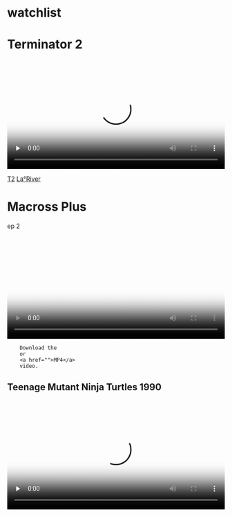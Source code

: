 
# watchlist


# Terminator 2

<video controls preload="none" width="100%" height="auto" poster="https://raw.githubusercontent.com/ricoThaka/rashardmro/refs/heads/master/assets/img/secdefanime.png">

<source src="https://archive.org/download/terminator-2-blu-ray-2006/76819571_TERMINATOR2_TH.mp4" type="video/mp4" />    
<source src="https://archive.org/download/terminator-2-judgment-day-vhs-mkv-encode/Terminator%202_%20Judgment%20Day%20%28VHS%29%20MKV%20Encode.mp4" type="video/mp4" />
      
        Download the
        or
        <a href="">MP4</a>
        video.
</video>



[T2](https://archive.org/download/terminator-2-blu-ray-2006/76819571_TERMINATOR2_TH.mp4) [La°River](https://thakarashard.github.io/compiling/The-Losangeles-River)


# Macross Plus 
ep 2
<video controls preload="none" width="100%" height="auto" poster="https://raw.githubusercontent.com/ricoThaka/rashardmro/refs/heads/master/assets/img/secdefanime.png">

<source src="https://archive.org/download/macross-plus-english-dub-master/Macross%20Plus%20-%20Episode%202%20%5BEnglish%20Dubbed%5D%20%281997%20Manga%20Entertainment%20Home%20Video%20Master%20Tape%29%20%5BBetacam%20SP%20Transfer%5D.mp4" type="video/mp4" />    
<source src="https://archive.org/download/macross-plus-english-dub-master/Macross%20Plus%20-%20Episode%202%20%5BEnglish%20Dubbed%5D%20%281997%20Manga%20Entertainment%20Home%20Video%20Master%20Tape%29%20%5BBetacam%20SP%20Transfer%5D.mp4" type="video/mp4" />
      
        Download the
        or
        <a href="">MP4</a>
        video.
</video>

## Teenage Mutant Ninja Turtles 1990 

<video controls preload="none"  width="100%" height="auto" poster="https://pbs.twimg.com/media/GW55EZPboAAdLG0?format=jpg&name=large">

  <source src="https://archive.org/download/teenage-mutant-ninja-turtles-open-matte/Teenage%20Mutant%20Ninja%20Turtles%20Open%20Matte.mp4" type="video/mp4" />

  <source src="https://archive.org/download/teenage-mutant-ninja-turtles-1990-720p-blu-ray-yts.-mx/Teenage.Mutant.Ninja.Turtles.1990.720p.BluRay.x264-%5BYTS.AM%5D.mp4" type="video/mp4" />

  Download the
  or
  <a href="https://archive.org/download/teenage-mutant-ninja-turtles-open-matte/Teenage%20Mutant%20Ninja%20Turtles%20Open%20Matte.mp4">MP4</a>
  video.
</video>

![TMNT](https://pbs.twimg.com/media/GW59Xgea8AEo9Pr?format=jpg&name=large)


# Astroboy / Tetsuwan Atom (1963) (japanese)
<iframe src="https://archive.org/embed/anonymoose034dvd10bit9673730c" width="640" height="480" frameborder="0" webkitallowfullscreen="true" mozallowfullscreen="true" allowfullscreen></iframe>

# Project Ako プロジェクトA子,
![ProjectAko](https://upload.wikimedia.org/wikipedia/en/7/70/Project_A-ko_Poster.jpg) [![Twitter Follow](https://img.shields.io/badge/Social-Latto__-blue?style=social&logo=X)](https://twitter.com/Latto) this is awkward, worst case you know i was a bigtime jehovhas Witness and im talking to you because you look like erika, and you know there was like one of your tribes women [Shannon Clausell](https://www.youtube.com/watch?v=N4oMrTT_fZw) and in the real world since im not in a cube anymore theres a lot of you that dont come into Jehovahs Witnesses bc you are [True Mulattos](https://en.wikipedia.org/wiki/Los_Angeles_Pobladores) of Southern California [`Los Angeles Pobladores`](https://en.wikipedia.org/wiki/Talk:Los_Angeles_Pobladores)  . I like [Project Ako]() Coral and other kids [![Twitter Follow](https://img.shields.io/badge/Social-parksideaps__-blue?style=social&logo=X)](https://twitter.com/parksideaps) so if coral still breathing she will like this, if not if her friend rose Jenevive Daughter an there was Raven in Constancia townhouse by [T_L_C_OlD_HOUSE](https://www.youtube.com/watch?v=92gHq1s6G-c) [Wiki Project Ako](https://en.wikipedia.org/wiki/Project_A-ko) [imdb](https://www.imdb.com/title/tt0091794/) [FanDom](https://a-ko.fandom.com/wiki/Project_A-ko) [RedditPost](https://www.reddit.com/r/TwoBestFriendsPlay/comments/13g27k1/ive_watched_all_the_project_ako_movies_this_is/) [Emi Shinohara, RIP](https://projecta-ko.com/emi-shinohara-rip/) [MyAnimeList](https://myanimelist.net/anime/212/Project_A-Ko)

<video controls preload="none"   width="100%" height="auto" poster="https://media.tenor.com/ew7jC3Fu9hIAAAAM/project-a-ko-ako.gif">
    
<source src="https://archive.org/download/ProjectAKo1/Project%20A%20Ko%201.mp4" type="video/mp4" />
         Download the
        or
<a href="https://archive.org/download/ProjectAKo1/Project%20A%20Ko%201.mp4">MP4</a>
        video.
</video> 

# [Where is SDO?](https://sdo.gsfc.nasa.gov/mission/moc.php)
<video controls preload="none"   width="100%" height="auto" poster="https://sdo.gsfc.nasa.gov/assets/img/latest/latest_1024_0193.jpg">
    
<source src="https://sdo.gsfc.nasa.gov/assets/img/latest/mpeg/latest_1024_0193.mp4" type="video/mp4" />
         Download the
        or
<a href="https://sdo.gsfc.nasa.gov/assets/img/latest/mpeg/latest_1024_0193.mp4">MP4</a>
        video.
</video> 

<iframe src="https://archive.org/embed/arcade_xmcota" width="560" height="384" frameborder="0" webkitallowfullscreen="true" mozallowfullscreen="true" allowfullscreen></iframe>

# Max Headroom - Complete Series
[Archive](https://archive.org/details/max-headroom-complete/Max+Headroom+S1E1+-+Blipverts.mp4)

<video controls preload="none"  poster="https://images.sbs.com.au/dims4/default/49ccab4/2147483647/strip/true/crop/1440x810+0+165/resize/1280x720!/quality/90/?url=http%3A%2F%2Fsbs-au-brightspot.s3.amazonaws.com%2Fdrupal%2Fguide%2Fpublic%2Fpodcast_images%2Fcatwoman_batman_college.jpg&imwidth=960">
<source src="https://archive.org/download/max-headroom-complete/Max%20Headroom%20S1E1%20-%20Blipverts.mp4" type="video/mp4" />
  Download the
  <a href="https://archive.org/download/max-headroom-complete/Max%20Headroom%20S1E1%20-%20Blipverts.mp4">MP4</a>
  video.
</video>



# Batman. The. Movie. 1966.i
![BATMAN 1966 is me an NORMANI at BUBBLETEA WILL](https://upload.wikimedia.org/wikipedia/en/6/69/Batman1966Poster.jpg)
its an [html5 video player](https://developer.mozilla.org/en-US/docs/Web/HTML/Element/video) so i hope u can find the play button! - [Rashard/Thaka](https://thakarashard.github.io/) 
[ARCHiVE](https://archive.org/details/batman.-the.-movie.-1966.i) [IMDB](https://www.imdb.com/title/tt0060153/?ref_=tt_mv_close) [HTML5ViDEO - CLOUDFLARE - whitepaper?](https://www.cloudflare.com/learning/video/how-html5-video-works/) [HTML5 Video Tags: The Ultimate Guide [2024]](https://bitmovin.com/blog/html5-video-tag-guide/)

>Batman (also known as Batman: The Movie) is a 1966 American superhero film directed by Leslie H. Martinson. Based on the television series, and the first full-length theatrical adaptation of the DC Comics character of the same name, the film stars Adam West as Batman and Burt Ward as Robin. The film hit theaters two months after the last episode of the first season of the television series. [WiKiPEDiA - BATMAN66](https://en.wikipedia.org/wiki/Batman_(1966_film)) [ArtDecoBatman 1943 Serial](https://archive.org/details/batman-1943-episode-01) [BATMAN(1966)](https://archive.org/details/batman-1966_202112)


<video controls preload="none"  poster="https://images.sbs.com.au/dims4/default/49ccab4/2147483647/strip/true/crop/1440x810+0+165/resize/1280x720!/quality/90/?url=http%3A%2F%2Fsbs-au-brightspot.s3.amazonaws.com%2Fdrupal%2Fguide%2Fpublic%2Fpodcast_images%2Fcatwoman_batman_college.jpg&imwidth=960">
<source src="https://ia803406.us.archive.org/32/items/batman.-the.-movie.-1966.i/Batman.The.Movie.1966.i.mp4" type="video/mp4" />
  Download the
  <a href="https://ia803406.us.archive.org/32/items/batman.-the.-movie.-1966.i/Batman.The.Movie.1966.i.mp4">MP4</a>
  video.
</video>

# Animal Farm
 [<img src="https://upload.wikimedia.org/wikipedia/commons/f/fb/Animal_Farm_-_1st_edition.jpg" alt="animal farm george orwell" />](https://upload.wikimedia.org/wikipedia/commons/f/fb/Animal_Farm_-_1st_edition.jpg)
 1954 [British](https://youtu.be/bwoHmubxDIg?si=JjDowEBAwy1dJZfX)-[American](https://youtu.be/bwoHmubxDIg?si=JjDowEBAwy1dJZfX) animated comedy-drama film produced by [Halas and Batchelor](https://en.wikipedia.org/wiki/Halas_and_Batchelor), based on the novel of the same name by [George Orwell](https://www.lapl.org/teens/books/teen-reviews/teen-review-1984-george-orwell). [AnimalFarm Trailer 1954](https://youtu.be/1KVYvlgCrao?si=rbllciWhcuwLg78Q) [imdb - summary](https://www.imdb.com/title/tt0047834/plotsummary/?ref_=tt_stry_pl) [Book - PDF - ARCHiVE - AnimalFarm](https://ia800905.us.archive.org/25/items/AnimalFarmByGeorgeOrwell/Animal%20Farm%20by%20George%20Orwell.pdf) [Alt download book](https://archive.org/details/AnimalFarm-English-GeorgeOrwell) [FANDOM](https://animal-farm.fandom.com/wiki/Animal_Farm_Wiki) [Wiki](https://en.wikipedia.org/wiki/Animal_Farm)

  <video  controls src="https://archive.org/download/animalfarm1954_20190809/Animal%20Farm%201954.mp4" poster="https://pbs.twimg.com/media/GJ3oD4vacAADC3A?format=jpg&name=large">
    Sorry, your browser doesn't support embedded videos, but don't worry, you can
    <a href="https://vossenwheels.com/wheel/s21-01-carbon/">download it</a>
    and watch it with your favorite video player!
  </video>

  Something wrong with that ninja turtles link, its like it was recoired with something to compensate for a wide screen, i understand the biology but goddam i hate that shit - rashard(thaka)

# The Complete SEASON 1 Of TMNT 1987 5 FULL EPISODES Teenage Mutant Ninja Turtles [archive](https://archive.org/details/the-complete-season-1-of-tmnt-1987-5-full-episodes-teenage-mutant-ninja-turtles_202310)

<iframe src="https://archive.org/embed/the-complete-season-1-of-tmnt-1987-5-full-episodes-teenage-mutant-ninja-turtles_202310" width="640" height="480" frameborder="0" webkitallowfullscreen="true" mozallowfullscreen="true" allowfullscreen></iframe>





[Fire and Ice 1983](https://archive.org/details/a137ee3e2a37701695abd791d95bfeaf-1080p)
<video controls preload="none"  width="100%" height="auto" poster="https://cover.box3.net/newsimg/dvdmov/max1126915764-frontback-cover.jpg">

  <source src="https://archive.org/download/a137ee3e2a37701695abd791d95bfeaf-1080p/a137ee3e2a37701695abd791d95bfeaf-1080p.mp4" type="video/mp4" />

  <source src="https://archive.org/download/a137ee3e2a37701695abd791d95bfeaf-1080p/a137ee3e2a37701695abd791d95bfeaf-1080p.mp4" type="video/mp4" />

  Download the
  or
  <a href="https://archive.org/download/a137ee3e2a37701695abd791d95bfeaf-1080p/a137ee3e2a37701695abd791d95bfeaf-1080p.mp4">MP4</a>
  video.
</video>

![TMNT](https://m.media-amazon.com/images/I/91pD0WLbJYL._AC_UF1000,1000_QL80_.jpg)

<a href="https://www.retrogames.cc/arcade-games/teenage-mutant-ninja-turtles-japan-2-players.html"><h3>Arcade</h3><img src="https://pbs.twimg.com/media/GW51FBDa8AI2P5E?format=png&name=small"></a>
        </div>
    </div>
    <div class="panelColumn">
      <div class="rightColumn">

<a href="https://archive.org/details/internetarcadeturbo?page=3"><h3>movie</h3><img src="https://pbs.twimg.com/media/GW51IXXbkAAc1lD?format=jpg&name=medium"></a>
         </div>
    </div>
  </div>
</div>


<div class="twoPanelSpread">
  <div class="row">
    <div class="panelColumn">
      <div class="leftColumn">
<a href="https://www.retrogames.cc/nes-games/teenage-mutant-ninja-turtles-tournament-fighters-usa.html"><h3>NES</h3><img src="https://pbs.twimg.com/media/GW5yAESa8AMD3xj?format=jpg&name=large"></a>
        </div>
    </div>
    <div class="panelColumn">
      <div class="rightColumn">

<a href="https://www.retrogames.cc/snes-games/teenage-mutant-ninja-turtles-tournament-fighters-usa.html"><h3>SNES</h3><img src="https://pbs.twimg.com/media/GW5yQFza8AAjv7K?format=jpg&name=large"></a>
         </div>
    </div>
  </div>
</div>

![TMNTtf](https://pbs.twimg.com/media/GW5w1TKa8AAJNxZ?format=jpg&name=large)


[MC Hammer BREAKS Silence And Exposes Diddy](https://www.youtube.com/watch?v=IUEeLnxT6-I)
[Smokey and the Bandit](https://lastchancepowerdrive.com/2019/08/10/smokey-and-the-bandit-filming-sites/)
<video controls preload="none"  width="100%" height="auto" poster="https://www.salvationsouth.com/wp-content/uploads/2023/12/CONDENSED-bandit-cover-1024x576.jpg">

  <source src="https://archive.org/download/SmokeyAndTheBandit/Smokey%20and%20the%20Bandit.mp4" type="video/mp4" />
  <source src="https://archive.org/download/SmokeyAndTheBandit/Smokey%20and%20the%20Bandit.ogv" type="video/ogg" />

  Download the
  or
  <a href="https://archive.org/download/SmokeyAndTheBandit/Smokey%20and%20the%20Bandit.mp4">MP4</a>
  video.
</video>

[THE SOUTH WE SAW IN THE BANDIT](https://www.salvationsouth.com/the-south-we-thought-we-saw-in-smokey-and-the-bandit-ed-southern/) [Watch Stream On the InterNet Archive - Smokey and The Bandit](https://archive.org/details/SmokeyAndTheBandit)


### Who's the Man? Comedy · Crime · Mystery
In this hip-hop whodunnit, Doctor Dré and Ed Lover play two barbers-turned-policemen who find themselves investigating their friend’s murder [TUBi](https://tubitv.com/movies/100000434/who-s-the-man) [TV_GUiDE](https://www.tvguide.com/movies/whos-the-man/2030109905/) [Yo! MTV Raps](https://en.wikipedia.org/wiki/Yo!_MTV_Raps) [https://plex](https://watch.plex.tv/movie/whos-the-man) [Who's the Man Soundtrack](https://youtube.com/playlist?list=PLvmdgH_DpOdI5xbuPGzzTVgTtr4XJneTq&si=g9KLLHPxeiLa0xVv) [ARCHiVE](https://archive.org/details/who-s-the-man-d-2-t-00) [Party AnD BullshiT](https://youtu.be/jX3bdJbo9ec?si=xRD48DfBGuc6UXL5)

<video controls preload="none"  poster="https://m.media-amazon.com/images/M/MV5BNGIxNjY3ZTktMmNlOS00MDdmLWE3NTYtNGQ4N2I3MWNlNDg5XkEyXkFqcGdeQXVyMjUyNDk2ODc@._V1_.jpg">
    
<source src="https://archive.org/download/who-s-the-man-d-2-t-00/WHO%27S%20THE%20MAN-D2_t00.mp4" type="video/mp4" />
         Download the
        or
<a href="https://archive.org/download/who-s-the-man-d-2-t-00/WHO%27S%20THE%20MAN-D2_t00.mp4">MP4</a>
        video.
</video> 

['Ranma ½: The Battle of Nekonron China! Fight to Break the Rules!!' (らんま½ 中国寝崑崙大決戦！掟やぶりの激闘篇！！](https://ranma.fandom.com/wiki/Big_Trouble_in_Nekonron,_China) [imdb](https://www.imdb.com/title/tt0101583/plotsummary/?ref_=tt_ov_pl) When Prince Kirin of the 7 Lucky Gods shows up at the Tendo dojo looking for his bride-to-be, guess who's accidentally holding the scroll that signifies his future mate? [blogspot](https://animeannoyances.blogspot.com/2018/12/recap-ranma-12-big-trouble-in-nekonron.html) [rotten tomatoes](https://www.rottentomatoes.com/m/ranma_12_the_movie_1_big_trouble_in_nekonron_china_1991) [ANN](https://www.animenewsnetwork.com/encyclopedia/anime.php?id=1534)

<video controls preload="none"  width="100%" height="auto" poster="https://static.wikia.nocookie.net/ranma/images/6/69/SeriesMovie01.png/revision/latest?cb=20120928053559">

<source src="https://dn720405.ca.archive.org/0/items/getvid_20220408/getvid.mp4" type="video/mp4" />    
<source src="https://dn720405.ca.archive.org/0/items/getvid_20220408/getvid.mp4" type="video/mp4" />
      
Download the
        or
      <a href="https://dn720405.ca.archive.org/0/items/getvid_20220408/getvid.mp4">MP4</a>
        video.
</video>

[Super Dimension Fortress: Macross Episodes](https://archive.org/download/sdf-macross-episode-8-longest-birthday-adv-dub_202108)

<video controls preload="none"  height="auto" poster="https://a.storyblok.com/f/178900/1280x720/6f9e6c0a89/sdf-macross-hero.jpg/m/1200x0/filters:quality(95)format(webp)">

<source src="https://archive.org/download/sdf-macross-episode-8-longest-birthday-adv-dub_202108/SDF%20Macross%20%20Episode%2001%20%20Booby%20Trap%20%20%28ADV%20Dub%29.mp4" type="video/mp4" />    
<source src="https://archive.org/download/sdf-macross-episode-8-longest-birthday-adv-dub_202108/SDF%20Macross%20%20Episode%2001%20%20Booby%20Trap%20%20%28ADV%20Dub%29.mp4" type="video/mp4" />
      
Download the
        or
      <a href="https://archive.org/download/sdf-macross-episode-8-longest-birthday-adv-dub_202108/SDF%20Macross%20%20Episode%2001%20%20Booby%20Trap%20%20%28ADV%20Dub%29.mp4">MP4</a>
        video.
</video>



[Macross Plus [OVA] (English Dub) Home Video Master Transfer (Betacam)](https://archive.org/details/macross-plus-english-dub-master)
Macross Plus (マクロスプラス, Makurosu Purasu) is a four-episode anime OVA and theatrical movie in the Macross series. It was the first sequel to the original Macross television series that took place in the official timeline (Macross II was quickly retconned by series creator Shōji Kawamori as a parallel world story in the Macross universe). Plus was a groundbreaking combination of traditional cel and computer-generated animation at the time of its release, paving the way for the incorporation of more computer-generated imagery in Japanese animation.[Wiki](https://en.wikipedia.org/wiki/Macross_Plus) [imdb](https://www.imdb.com/title/tt0110426/) [GFR](https://www.giantfreakinrobot.com/ent/macross-plus-anime-greatest-format.html) [My Anime List](https://myanimelist.net/anime/474/Macross_Plus) [OVA_FiLES](https://archive.org/download/macross-plus-english-dub-master)

<video controls preload="none"   height="auto" poster="https://media0.giphy.com/media/v1.Y2lkPTc5MGI3NjExYXE1MG12eDB1MmNvMDdoa2JoMG1pbjBvYXJ4aGY0NWlqNzF1YjA0OSZlcD12MV9pbnRlcm5hbF9naWZfYnlfaWQmY3Q9Zw/3o7qDQEzc4uJ2rwsbS/giphy.webp">

<source src="https://archive.org/download/macross-plus-english-dub-master/Macross%20Plus%20-%20Episode%201%20%5BEnglish%20Dubbed%5D%20%281997%20Manga%20Entertainment%20Home%20Video%20Master%20Tape%29%20%5BBetacam%20SP%20Transfer%5D.mp4" type="video/mp4" />    
<source src="https://archive.org/download/macross-plus-english-dub-master/Macross%20Plus%20-%20Episode%201%20%5BEnglish%20Dubbed%5D%20%281997%20Manga%20Entertainment%20Home%20Video%20Master%20Tape%29%20%5BBetacam%20SP%20Transfer%5D.mp4" type="video/mp4" />
      
Download the
        or
      <a href="https://dn720405.ca.archive.org/0/items/getvid_20220408/getvid.mp4">MP4</a>
        video.
</video>


## Computer Doc/Movie collection



<iframe src="https://archive.org/embed/ComputerHackingDocumentriesMegaCollection" width="640" height="480" frameborder="0" webkitallowfullscreen="true" mozallowfullscreen="true" allowfullscreen></iframe>

[Files for ComputerHackingDocumentriesMegaCollection](https://archive.org/download/ComputerHackingDocumentriesMegaCollection)
---

### The Red Planet Mars
An American scientist is able to contact and communicate with Mars with shattering political, economic, and spiritual repercussions. [imdb](https://www.imdb.com/title/tt0045073/)
<video controls preload="none"  
  src="https://archive.org/download/the-red-planet-mars/the%20red%20planet%20mars.mp4"
  poster="https://i.ebayimg.com/images/g/31cAAOSwu1VW6VuC/s-l1600.webp">

  Sorry, your browser doesn't support embedded videos, but don't worry, you can
  <a href="https://archive.org/download/the-red-planet-mars/the%20red%20planet%20mars.mp4">download it</a>
  and watch it with your favorite video player!
</video>


[My Favorite Martian Season 1 Episode 1 (1963) My Favorite Martin](https://www.youtube.com/watch?v=9bg9AGmYv84)
[My Favorite Martian Full Episodes Season 1 E20 - My Nephew The Artist](https://www.dailymotion.com/video/x822j08)
[My Favorite Martian Full Episodes Season 3 E23 - When A Martian Makes His Violin Cry](https://www.dailymotion.com/video/x81hpd9)
[Full text of "The book of Mars"](https://archive.org/stream/bookofmars00glas/bookofmars00glas_djvu.txt) 
[Heath cliff and the Cadillac cats episodes + Heathcliff (animated flick)](https://archive.org/details/HeathcliffanimatedFlick)


[Street Fighter II: The Animated Series](https://myanimelist.net/anime/876/Street_Fighter_II_V?cat=anime)
[Street Fighter II V (Includes ADV dub)](https://archive.org/details/street-fighter-ii-v-07-manga-adv-jpn-film-store-group_202107)
[Street Fighter: The Animated Series 1-26](https://archive.org/details/18FaceOfFury)
[Street Fighter II: The Animated Movie (1994)](https://www.youtube.com/watch?v=mNaF9SaPx2Y)
<video controls preload="none"  
  src="https://archive.org/download/street-fighter-ii-the-animated-movie-uncensored-1994/Street%20Fighter%20II%20%20-%20The%20Animated%20Movie%20UNCENSORED%20-%20%20%20%281994%29.mp4"
  poster="https://i.ebayimg.com/images/g/JGMAAOSwiClk-rJw/s-l960.webp">

  Sorry, your browser doesn't support embedded videos, but don't worry, you can
  <a href="https://archive.org/download/street-fighter-ii-the-animated-movie-uncensored-1994/Street%20Fighter%20II%20%20-%20The%20Animated%20Movie%20UNCENSORED%20-%20%20%20%281994%29.mp4">download it</a>
  and watch it with your favorite video player!
</video>

<div class="pinupImage expandingGallery">
<img src="https://i.ebayimg.com/images/g/45sAAOSwl8NkWpYB/s-l1600.webp" />
<img src="https://i.ebayimg.com/images/g/liYAAOSwKUNkWpYC/s-l960.webp" />
<img src="https://i.ebayimg.com/images/g/m2UAAOSw3whkWpYD/s-l960.webp" />
<img src="https://i.ebayimg.com/images/g/cPAAAOSwQmdkWpYF/s-l960.webp" />
</div>

<div class="pinupImage expandingGallery">
<img src="https://pbs.twimg.com/media/GO7wAqIbEAIdTOo?format=jpg&name=large" />
<img src="https://pbs.twimg.com/media/GO7vsNvbEAQVnpl?format=jpg&name=large" />
<img src="https://pbs.twimg.com/media/GO7w2bRbEAIbDDS?format=jpg&name=large" />
<img src="https://pbs.twimg.com/media/GO7xsp2aUAAVm5-?format=jpg&name=large" />

</div>
<img src="https://pbs.twimg.com/media/GO7v9QDaAAED8Vq?format=jpg&name=large" />
<a href="https://thetshirtlady.com/wp-content/uploads/2023/05/TTSLSon-768x398.png"> 

[Bewitched Pilot Episode I, Darrin, Take This Witch, Samantha  S1E1  ](https://youtu.be/oB_vXlgcCpw?si=O_TWnWDvSjS7-kYS)

### Divide and Conquer (film)
[Divide and Conquer (1943)](https://upload.wikimedia.org/wikipedia/commons/5/5d/Why_We_Fight-_Divide_and_Conquer.webm) is the third film of Frank Capra's Why We Fight propaganda film series and deals with the Nazi conquest of Western Europe in 1940. [ReadMoreOnWikiPedia](https://en.wikipedia.org/wiki/Divide_and_Conquer_(film))

<video controls preload="none"  
  src="https://upload.wikimedia.org/wikipedia/commons/5/5d/Why_We_Fight-_Divide_and_Conquer.webm"
  poster="https://pbs.twimg.com/media/GP_VBuEbEAEmjbi?format=jpg&name=large">

  Sorry, your browser doesn't support embedded videos, but don't worry, you can
  <a href="https://upload.wikimedia.org/wikipedia/commons/5/5d/Why_We_Fight-_Divide_and_Conquer.webm">download it</a>
  and watch it with your favorite video player!
</video>


### [Divide and Conquer](https://commons.wikimedia.org/wiki/File:U.S._War_Department_-_Divide_and_Conquer_(1943).webm)

Divide and rule policy (Latin: divide et impera), or divide and conquer, in politics and sociology is gaining and maintaining power divisively. This includes the exploitation of existing divisions within a political group by its political opponents, and also the deliberate creation or strengthening of such divisions.

The strategy, but not the phrase, applies in many ancient cases: the example of Aulus Gabinius exists, parting the Jewish nation into five conventions, reported by Flavius Josephus in Book I, 169–170 of The Jewish War (De bello Judaico).[1] Strabo also reports in Geographica, 8.7.3[2] that the Achaean League was gradually dissolved when it became part of the Roman province of Macedonia, as the Romans treated the various states differently, wishing to preserve some and to destroy others.[citation needed]

Elements of this technique involve: [citation needed]

creating or encouraging divisions among the subjects to prevent alliances that could challenge the sovereign and distributing forces so that they overpower each other.
aiding and promoting those who are willing to cooperate with the sovereign
fostering distrust and enmity between local rulers
encouraging meaningless expenditures that reduce the capability for political and military spending [Read<oreOnWikiPedia](https://en.wikipedia.org/wiki/Divide_and_rule) [imdb](https://www.imdb.com/title/tt0173769/)

### [Jonny Quest ](https://archive.org/download/jonny-quest-60s-complete)

<iframe src="https://archive.org/embed/jonny-quest-60s-complete" width="640" height="480" frameborder="0" webkitallowfullscreen="true" mozallowfullscreen="true" allowfullscreen></iframe>

![https://upload.wikimedia.org/wikipedia/en/f/f7/Jonny-quest-logo.jpg](https://upload.wikimedia.org/wikipedia/en/f/f7/Jonny-quest-logo.jpg)
Jonathan "Jonny" Quest is the son of Dr. Benton Quest and often accompanies him on his scientific investigations. Jonny has an adoptive brother and best friend, Hadji, and mentor/tutor, Race Bannon. He also has a pet dog named Bandit.[johnnyquest.fandom](https://jonnyquest.fandom.com/wiki/Jonny_Quest_(character)) [Jonny Quest/Doug Wildey “Where Does It Come From ” Pt 7](https://trekkercomic.com/2015/08/06/jonny-questdoug-wildey-where-does-it-come-from-pt-7/)
![JohnnyQuest](https://trekkercomic.com/wp-content/uploads/2015/08/JQ_SignedStatOfTeam_Medium.jpg)

![JohnnyBravo](https://upload.wikimedia.org/wikipedia/commons/thumb/b/be/Johnny_Bravo_series_logo.png/800px-Johnny_Bravo_series_logo.png)

<iframe src="https://archive.org/embed/johnnybravo1997" width="640" height="480" frameborder="0" webkitallowfullscreen="true" mozallowfullscreen="true" allowfullscreen></iframe>
[https://Johnny_Bravo](https://en.wikipedia.org/wiki/Johnny_Bravo)

### Mobile Suit Gundam 0083 Stardust Memory   Episode Irregulats in Albion   Subtitled English [watch](https://archive.org/details/Mobile_Suit_Gundam_0083_Stardust_Memory_Episode_Irregulats_in_Albion_Subtitled_E)
[Mobile Suit Gundam: The Witch from Mercury Ep. 1 | DUB | The Witch and the bride](https://www.youtube.com/watch?v=DF8aTKLYouw) [LiveAction GUNDAM :netflix:](https://youtu.be/s_fNP-ipgJA?si=TPxldMjjMzNYbPYP) [imdb](https://www.imdb.com/title/tt0159172/) [Mobile Suit Gundam](https://www.crunchyroll.com/series/GKEH2G9XV/mobile-suit-gundam) [Synopsis](https://myanimelist.net/anime/80/Kidou_Senshi_Gundam) It is year 0079 of the Universal Century. Mankind has moved to space, living in colony clusters known as "Sides." One of these Sides declares itself the "Principality of Zeon" and declares war on the Earth Federation, the governmental body currently ruling Earth. Using powerful humanoid robots known as "mobile suits," Zeon quickly gains the upper hand. [r/MobileSuitGundam](https://www.reddit.com/r/MobileSuitGundam/) 
[This Year’s Special Animation Program: Mobile Suit Gundam　 The First-Ever Major Screening Occasion to Showcase the Monumental Works!](https://2015.tiff-jp.net/news/en/?p=8906)

[[ 47] Mobile Suit Gundam Wing](https://archive.org/details/47-mobile-suit-gundam-wing)

<iframe src="https://archive.org/embed/47-mobile-suit-gundam-wing" width="640" height="480" frameborder="0" webkitallowfullscreen="true" mozallowfullscreen="true" allowfullscreen></iframe>


### They Live

### [They Live 1989 VHS](https://archive.org/details/they-live-1989-vhs)

They Live is a 1988 American science fiction action horror film[b] written and directed by John Carpenter, based on the 1963 short story "[Eight O'Clock in the Morning](https://ia801600.us.archive.org/9/items/eight-oclock-in-the-morning/Eight%20o%27clock%20in%20the%20morning.pdf)" by [Ray Nelson](https://www.goodreads.com/book/show/5841632-eight-o-clock-in-the-morning) 
[Radell Faraday Nelson](https://en.wikipedia.org/wiki/Ray_Nelson_(author)) (October 3, 1931 – November 30, 2022) was an American science fiction author and cartoonist
 . [imdb](https://www.imdb.com/title/tt0096256/)[ReadMoreOnWikipedia](https://en.wikipedia.org/wiki/They_Live)
<video controls preload="none"  
  src="https://archive.org/download/they-live-1989-vhs/They%20Live%201989%20VHS%20.mp4"
  poster="https://i.gifer.com/origin/81/817aa974b6c8bad26b3f2ef4a7a21848_w200.gif">

  Sorry, your browser doesn't support embedded videos, but don't worry, you can
  <a href="https://archive.org/download/they-live-1989-vhs/They%20Live%201989%20VHS%20.mp4">download it</a>
  and watch it with your favorite video player!
</video> 


[![BubbleGumPop_Sartu_Normani](https://pbs.twimg.com/media/GP-49yYbEAEUvTf?format=jpg&name=medium)](https://pbs.twimg.com/media/GP-49yYbEAEUvTf?format=jpg&name=medium "Redirect to homepage")
## Anime 

### Sailor Moon The Movies VHS English Edited Version

### [Sailor Moon The Movies Special Uncut Subtitled Edition VHS](https://archive.org/details/sailor-moon-the-movies-special-uncut-subtitled-edition-vhs_202109)

These are from the official uncut subtitled edition VHS tapes released by Pioneer Entertainment
 . [ReadMoreOnWikipedia](https://en.wikipedia.org/wiki/Sailor_Moon)
<video controls preload="none"  
  src="https://archive.org/download/sailor-moon-the-movies-special-uncut-subtitled-edition-vhs_202109/Sailor%20Moon%20R%20The%20Movie%20Special%20Uncut%20Subtitled%20Edition%20VHS.mp4"
  poster="https://media0.giphy.com/media/v1.Y2lkPTc5MGI3NjExcm51ZDhkdDR1MHh5YjVxMHg2aXI0a25ydWU1MjM5M3ZvN2hoMnl1ayZlcD12MV9pbnRlcm5hbF9naWZfYnlfaWQmY3Q9Zw/Djk6OV5llwUb6/giphy.webp">

  Sorry, your browser doesn't support embedded videos, but don't worry, you can
  <a href="https://archive.org/download/sailor-moon-the-movies-special-uncut-subtitled-edition-vhs_202109/Sailor%20Moon%20R%20The%20Movie%20Special%20Uncut%20Subtitled%20Edition%20VHS.mp4">download it</a>
  and watch it with your favorite video player!
</video>
<a href="https://upload.wikimedia.org/wikipedia/en/1/15/Pretty_Soldier_Sailor_Moon_arcade_flyer.jpg"><img src="https://upload.wikimedia.org/wikipedia/en/1/15/Pretty_Soldier_Sailor_Moon_arcade_flyer.jpg" style="width:266px;height:375px;margin-right:5px;padding:10px;" align="left" alt="Pineapple" />

### [Sailor Moon Laserdisc Vol 1-3](https://archive.org/details/sailor-moon-ld-vol-2) [imdb](https://www.imdb.com/title/tt0103369/)
## Pretty Soldier Sailor Moon (Ver. 95-03-22B Europe)
### hit tab to configure keyys
 ~> [Quick guide on how to play on the Internet Arcade](https://armchairarcade.com/perspectives/2014/11/06/quick-guide-on-how-to-play-on-the-internet-arcade/)
 Pretty Soldier Sailor Moon[a] is a side-scrolling beat 'em up arcade video game developed by Gazelle and released on March 22, 1995. It was published by Banpresto.[2][3] It is the first game to be created by Gazelle, one of the offshoots of defunct developer Toaplan that were founded after they declared bankruptcy in 1994, and one of the few titles based upon Naoko Takeuchi's Sailor Moon shōjo manga and anime series that had an official international release, and it also has been compared with other titles in the same genre such as Capcom's Final Fight and Technōs Japan's Double Dragon.[4][5][ReadMoreoNWikiPedia](https://en.wikipedia.org/wiki/Pretty_Soldier_Sailor_Moon_(arcade_game))
<iframe src="https://archive.org/embed/arcade_sailormn"  height="450px" frameborder="0" webkitallowfullscreen="true" mozallowfullscreen="true" allowfullscreen></iframe>

## Live Action 
### Knight Rider 2010 (1994)
Loosely based on the popular television series of the 80's, this movie brings the story into an apocalyptic time and a new "KITT". [imdb](https://www.imdb.com/title/tt0110273/) /////// Knight Rider 2010 is a 1994 American science fiction action television film directed by Sam Pillsbury and written by John Leekley, loosely based on the television series Knight Rider. The film stars Richard Joseph Paul, Heidi Leick, Michael Beach, and Don McManus. It aired in syndication in the United States on February 13, 1994, as part of Universal Television's Action Pack programming block. [ReadMoreOnWikipedia](https://en.wikipedia.org/wiki/Knight_Rider_2010)
<video controls preload="none"  
  src="https://archive.org/download/knight-rider-2010-1994/Knight%20Rider%202010-%201994.mp4"
  poster="https://m.media-amazon.com/images/M/MV5BMjJiYjYyZTAtM2ViMi00Yjg3LWJmZjItYTNhNjI5YzUzYmQxXkEyXkFqcGdeQXVyMjQ4Nzk0MDU@._V1_FMjpg_UX1000_.jpg">

  Sorry, your browser doesn't support embedded videos, but don't worry, you can
  <a href="https://archive.org/download/knight-rider-2010-1994/Knight%20Rider%202010-%201994.mp4">download it</a>
  and watch it with your favorite video player!
</video>
